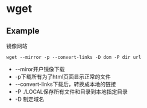 # wget


## Example

镜像网站

```
wget --mirror -p --convert-links -D dom -P dir url
```

* --miror开户镜像下载
* -p下载所有为了html页面显示正常的文件
* --convert-links下载后，转换成本地的链接
* -P ./LOCAL保存所有文件和目录到本地指定目录
* -D 制定域名

